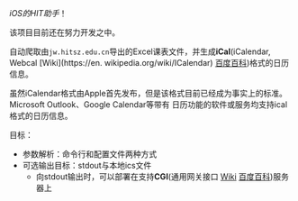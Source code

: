 *iOS的HIT助手*！

该项目目前还在努力开发之中。

自动爬取由`jw.hitsz.edu.cn`导出的Excel课表文件，并生成**iCal**\(iCalendar, Webcal [Wiki](https://en.
wikipedia.org/wiki/ICalendar) [百度百科](https://baike.baidu.com/item/iCal)\)格式的日历信息。

虽然iCalendar格式由Apple首先发布，但是该格式目前已经成为事实上的标准。Microsoft Outlook、Google Calendar等带有
日历功能的软件或服务均支持ical格式的日历信息。

目标：

* 参数解析：命令行和配置文件两种方式
* 可选输出目标：stdout与本地ics文件
    * 向stdout输出时，可以部署在支持**CGI**\(通用网关接口 [Wiki](https://en.wikipedia.org/wiki/Common_Gateway_Interface) [百度百科](https://baike.baidu.com/item/CGI/607810?fr=aladdin)\)服务器上

